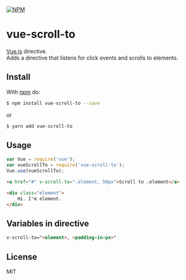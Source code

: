 [![NPM](https://nodei.co/npm/vue-scroll-to.png?downloads=true)](https://www.npmjs.com/package/vue-scroll-to)

# vue-scroll-to

[Vue.js](https://github.com/vuejs/vue) directive.  
Adds a directive that listens for click events and scrolls to elements.

## Install

With [npm](http://npmjs.org) do:

```bash
$ npm install vue-scroll-to --save
```
or
```bash
$ yarn add vue-scroll-to
```

## Usage

```js
var Vue = require('vue');
var vueScrollTo = require('vue-scroll-to');
Vue.use(vueScrollTo);
```

```html
<a href="#" v-scroll-to=".element, 50px">Scroll to .element</a>

<div class="element">
    Hi. I'm element.
</div>
```

## Variables in directive
```html
v-scroll-to="<element>, <padding-in-px>"
```

## License

MIT
